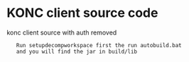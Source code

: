 # KONC client source code
konc client source with auth removed



```
   Run setupdecompworkspace first the run autobuild.bat
   and you will find the jar in build/lib
   
```
